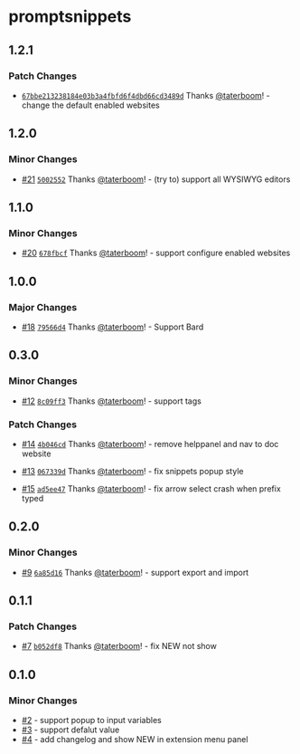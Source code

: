# promptsnippets

## 1.2.1

### Patch Changes

- [`67bbe213238184e03b3a4fbfd6f4dbd66cd3489d`](https://github.com/taterboom/PromptSnippets/commit/67bbe213238184e03b3a4fbfd6f4dbd66cd3489d) Thanks [@taterboom](https://github.com/taterboom)! - change the default enabled websites

## 1.2.0

### Minor Changes

- [#21](https://github.com/taterboom/PromptSnippets/pull/21) [`5002552`](https://github.com/taterboom/PromptSnippets/commit/5002552c2cc61163f4daed73afc72c50986b2561) Thanks [@taterboom](https://github.com/taterboom)! - (try to) support all WYSIWYG editors

## 1.1.0

### Minor Changes

- [#20](https://github.com/taterboom/PromptSnippets/pull/20) [`678fbcf`](https://github.com/taterboom/PromptSnippets/commit/678fbcfa5f8f3ca15604ac54fecb69083f1dce5a) Thanks [@taterboom](https://github.com/taterboom)! - support configure enabled websites

## 1.0.0

### Major Changes

- [#18](https://github.com/taterboom/PromptSnippets/pull/18) [`79566d4`](https://github.com/taterboom/PromptSnippets/commit/79566d4850e98e64f680498b8a62d66807bbf428) Thanks [@taterboom](https://github.com/taterboom)! - Support Bard

## 0.3.0

### Minor Changes

- [#12](https://github.com/taterboom/PromptSnippets/pull/12) [`8c09ff3`](https://github.com/taterboom/PromptSnippets/commit/8c09ff352b44230cd717583f63c052199213a2cd) Thanks [@taterboom](https://github.com/taterboom)! - support tags

### Patch Changes

- [#14](https://github.com/taterboom/PromptSnippets/pull/14) [`4b046cd`](https://github.com/taterboom/PromptSnippets/commit/4b046cd4f9be28ad48f2f95b9525a774ebd9df1c) Thanks [@taterboom](https://github.com/taterboom)! - remove helppanel and nav to doc website

- [#13](https://github.com/taterboom/PromptSnippets/pull/13) [`067339d`](https://github.com/taterboom/PromptSnippets/commit/067339d13678e29e0d006fbfe3a4f681e8e63309) Thanks [@taterboom](https://github.com/taterboom)! - fix snippets popup style

- [#15](https://github.com/taterboom/PromptSnippets/pull/15) [`ad5ee47`](https://github.com/taterboom/PromptSnippets/commit/ad5ee471e073321df07bb32f64ed7642bb5fcd31) Thanks [@taterboom](https://github.com/taterboom)! - fix arrow select crash when prefix typed

## 0.2.0

### Minor Changes

- [#9](https://github.com/taterboom/PromptSnippets/pull/9) [`6a85d16`](https://github.com/taterboom/PromptSnippets/commit/6a85d160ac1d17cb48625f52bcf5d8c8cce609ef) Thanks [@taterboom](https://github.com/taterboom)! - support export and import

## 0.1.1

### Patch Changes

- [#7](https://github.com/taterboom/PromptSnippets/pull/7) [`b052df8`](https://github.com/taterboom/PromptSnippets/commit/b052df898374a4199d1a4eb52d6f8b02f5bd96ab) Thanks [@taterboom](https://github.com/taterboom)! - fix NEW not show

## 0.1.0

### Minor Changes

- [#2](https://github.com/taterboom/PromptSnippets/pull/2) - support popup to input variables
- [#3](https://github.com/taterboom/PromptSnippets/pull/3) - support defalut value
- [#4](https://github.com/taterboom/PromptSnippets/pull/4) - add changelog and show NEW in extension menu panel
